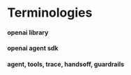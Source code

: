 # Terminologies
#### openai library
#### openai agent sdk
#### agent, tools, trace, handsoff, guardrails
